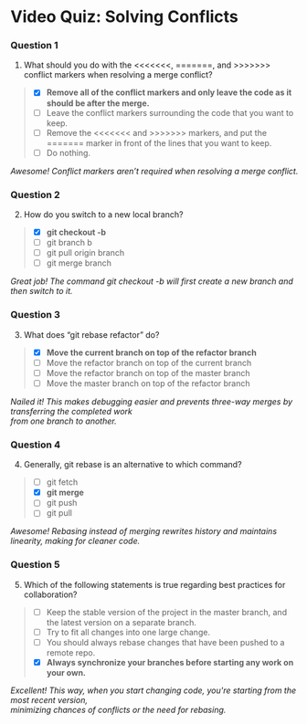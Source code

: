 # Video Quiz: Solving Conflicts

### Question 1

1. What should you do with the <<<<<<<, =======, and >>>>>>> conflict markers when resolving a merge conflict?

> - [x] **Remove all of the conflict markers and only leave the code as it should be after the merge.**
> - [ ] Leave the conflict markers surrounding the code that you want to keep.
> - [ ] Remove the <<<<<<< and >>>>>>> markers, and put the ======= marker in front of the lines that you want to keep.
> - [ ] Do nothing.

*Awesome! Conflict markers aren’t required when resolving a merge conflict.*

### Question 2

2. How do you switch to a new local branch?

> - [x] **git checkout -b <branch name>**
> - [ ] git branch b
> - [ ] git pull origin branch
> - [ ] git merge branch

*Great job! The command git checkout -b <branch name> will first create a new branch and then switch to it.*

### Question 3

3. What does “git rebase refactor” do?

> - [x] **Move the current branch on top of the refactor branch**
> - [ ] Move the refactor branch on top of the current branch
> - [ ] Move the refactor branch on top of the master branch
> - [ ] Move the master branch on top of the refactor branch

*Nailed it! This makes debugging easier and prevents three-way merges by transferring the completed work*\
 *from one branch to another.*

### Question 4

4. Generally, git rebase is an alternative to which command?

> - [ ] git fetch
> - [x] **git merge**
> - [ ] git push
> - [ ] git pull

*Awesome! Rebasing instead of merging rewrites history and maintains linearity, making for cleaner code.*

### Question 5

5. Which of the following statements is true regarding best practices for collaboration?

> - [ ] Keep the stable version of the project in the master branch, and the latest version on a separate branch.
> - [ ] Try to fit all changes into one large change.
> - [ ] You should always rebase changes that have been pushed to a remote repo.
> - [x] **Always synchronize your branches before starting any work on your own.**

*Excellent! This way, when you start changing code, you're starting from the most recent version,*\
*minimizing chances of conflicts or the need for rebasing.*
